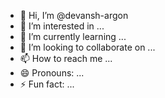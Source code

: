 - 👋 Hi, I’m @devansh-argon
- 👀 I’m interested in ...
- 🌱 I’m currently learning ...
- 💞️ I’m looking to collaborate on ...
- 📫 How to reach me ...
- 😄 Pronouns: ...
- ⚡ Fun fact: ...

<!---
devansh-argon/devansh-argon is a ✨ special ✨ repository because its `README.md` (this file) appears on your GitHub profile.
You can click the Preview link to take a look at your changes.
--->
